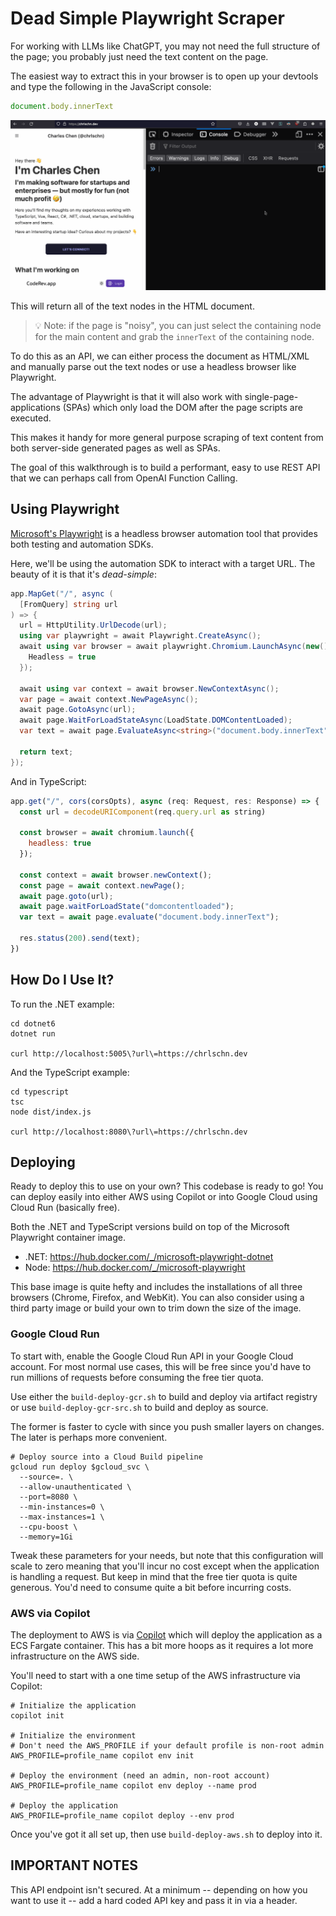 # Dead Simple Playwright Scraper

For working with LLMs like ChatGPT, you may not need the full structure of the page; you probably just need the text content on the page.

The easiest way to extract this in your browser is to open up your devtools and type the following in the JavaScript console:

```js
document.body.innerText
```

![Example](/images/document-body-cap.gif)

This will return all of the text nodes in the HTML document.

> 💡 Note: if the page is "noisy", you can just select the containing node for the main content and grab the `innerText` of the containing node.

To do this as an API, we can either process the document as HTML/XML and manually parse out the text nodes or use a headless browser like Playwright.

The advantage of Playwright is that it will also work with single-page-applications (SPAs) which only load the DOM after the page scripts are executed.

This makes it handy for more general purpose scraping of text content from both server-side generated pages as well as SPAs.

The goal of this walkthrough is to build a performant, easy to use REST API that we can perhaps call from OpenAI Function Calling.

## Using Playwright

[Microsoft's Playwright](https://playwright.dev/) is a headless browser automation tool that provides both testing and automation SDKs.

Here, we'll be using the automation SDK to interact with a target URL.  The beauty of it is that it's _dead-simple_:

```csharp
app.MapGet("/", async (
  [FromQuery] string url
) => {
  url = HttpUtility.UrlDecode(url);
  using var playwright = await Playwright.CreateAsync();
  await using var browser = await playwright.Chromium.LaunchAsync(new() {
    Headless = true
  });

  await using var context = await browser.NewContextAsync();
  var page = await context.NewPageAsync();
  await page.GotoAsync(url);
  await page.WaitForLoadStateAsync(LoadState.DOMContentLoaded);
  var text = await page.EvaluateAsync<string>("document.body.innerText");

  return text;
});
```

And in TypeScript:

```js
app.get("/", cors(corsOpts), async (req: Request, res: Response) => {
  const url = decodeURIComponent(req.query.url as string)

  const browser = await chromium.launch({
    headless: true
  });

  const context = await browser.newContext();
  const page = await context.newPage();
  await page.goto(url);
  await page.waitForLoadState("domcontentloaded");
  var text = await page.evaluate("document.body.innerText");

  res.status(200).send(text);
})
```

## How Do I Use It?

To run the .NET example:

```shell
cd dotnet6
dotnet run

curl http://localhost:5005\?url\=https://chrlschn.dev
```

And the TypeScript example:

```shell
cd typescript
tsc
node dist/index.js

curl http://localhost:8080\?url\=https://chrlschn.dev
```

## Deploying

Ready to deploy this to use on your own?  This codebase is ready to go!  You can deploy easily into either AWS using Copilot or into Google Cloud using Cloud Run (basically free).

Both the .NET and TypeScript versions build on top of the Microsoft Playwright container image.

- .NET: https://hub.docker.com/_/microsoft-playwright-dotnet
- Node: https://hub.docker.com/_/microsoft-playwright

This base image is quite hefty and includes the installations of all three browsers (Chrome, Firefox, and WebKit).  You can also consider using a third party image or build your own to trim down the size of the image.

### Google Cloud Run

To start with, enable the Google Cloud Run API in your Google Cloud account.  For most normal use cases, this will be free since you'd have to run millions of requests before consuming the free tier quota.

Use either the `build-deploy-gcr.sh` to build and deploy via artifact registry or use `build-deploy-gcr-src.sh` to build and deploy as source.

The former is faster to cycle with since you push smaller layers on changes.  The later is perhaps more convenient.

```shell
# Deploy source into a Cloud Build pipeline
gcloud run deploy $gcloud_svc \
  --source=. \
  --allow-unauthenticated \
  --port=8080 \
  --min-instances=0 \
  --max-instances=1 \
  --cpu-boost \
  --memory=1Gi
```

Tweak these parameters for your needs, but note that this configuration will scale to zero meaning that you'll incur no cost except when the application is handling a request.  But keep in mind that the free tier quota is quite generous.  You'd need to consume quite a bit before incurring costs.

### AWS via Copilot

The deployment to AWS is via [Copilot](https://aws.github.io/copilot-cli/) which will deploy the application as a ECS Fargate container.  This has a bit more hoops as it requires a lot more infrastructure on the AWS side.

You'll need to start with a one time setup of the AWS infrastructure via Copilot:

```shell
# Initialize the application
copilot init

# Initialize the environment
# Don't need the AWS_PROFILE if your default profile is non-root admin
AWS_PROFILE=profile_name copilot env init

# Deploy the environment (need an admin, non-root account)
AWS_PROFILE=profile_name copilot env deploy --name prod

# Deploy the application
AWS_PROFILE=profile_name copilot deploy --env prod
```

Once you've got it all set up, then use `build-deploy-aws.sh` to deploy into it.

## IMPORTANT NOTES

This API endpoint isn't secured.  At a minimum -- depending on how you want to use it -- add a hard coded API key and pass it in via a header.